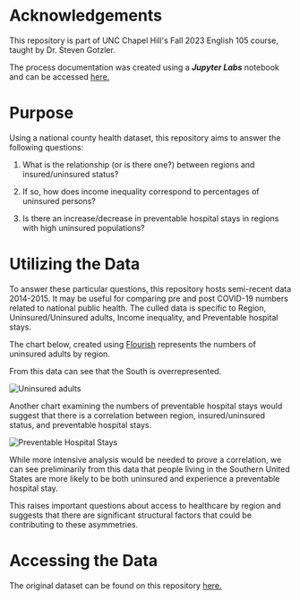 # Acknowledgements

This repository is part of UNC Chapel Hill's Fall 2023 English 105 course, taught by Dr. Steven Gotzler.

The process documentation was created using a **_Jupyter Labs_** notebook and can be accessed [here.](https://github.com/jerrysellers95/Regional-County-Health-Data/blob/main/County%20Health%20Data.ipynb)

# Purpose

Using a national county health dataset, this repository aims to answer the following questions:

 1. What is the relationship (or is there one?) between regions and insured/uninsured status?
  
 2. If so, how does income inequality correspond to percentages of uninsured persons?

 3. Is there an increase/decrease in preventable hospital stays in regions with high uninsured populations?

# Utilizing the Data

To answer these particular questions, this repository hosts semi-recent data 2014-2015. It may be useful for comparing pre and post COVID-19 numbers
related to national public health. The culled data is specific to Region, Uninsured/Uninsured adults, Income inequality, and Preventable hospital stays.

The chart below, created using [Flourish](https://flourish.studio/) represents the numbers of uninsured adults by region.

From this data can see that the South is overrepresented. 

![Uninsured adults](https://github.com/jerrysellers95/Regional-County-Health-Data/assets/152189266/46bd6510-9df6-4fa0-99a3-96ee781f4f88)

Another chart examining the numbers of preventable hospital stays would suggest that there is a correlation between region, insured/uninsured status, and preventable hospital stays.

![Preventable Hospital Stays](https://github.com/jerrysellers95/Regional-County-Health-Data/assets/152189266/f710adf5-6362-48e5-a53c-d8e3482377c3)

While more intensive analysis would be needed to prove a correlation, we can see preliminarily from this data that people living in the Southern United States are more likely to be both uninsured and experience a preventable hospital stay.

This raises important questions about access to healthcare by region and suggests that there are significant structural factors that could be contributing to these asymmetries.

# Accessing the Data

The original dataset can be found on this repository [here.](https://github.com/jerrysellers95/Regional-County-Health-Data/blob/main/CountyHealthData_2014-2015.csv)
